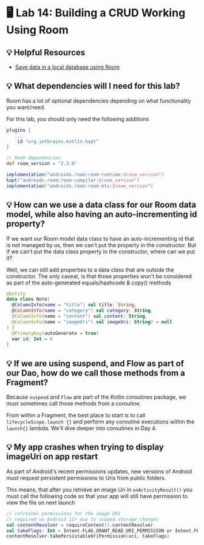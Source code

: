 # 🖥 Lab 14: Building a CRUD Working Using Room

## 💡 Helpful Resources 
- [Save data in a local database using Room](https://developer.android.com/training/data-storage/room)

## 💡 What dependencies will I need for this lab?
Room has a lot of optional dependencies depending on what functionality you want/need.

For this lab, you should only need the following additions
```groovy
plugins {
   ...
    id "org.jetbrains.kotlin.kapt"
}

// Room dependencies
def room_version = "2.3.0"

implementation("androidx.room:room-runtime:$room_version")
kapt("androidx.room:room-compiler:$room_version")
implementation("androidx.room:room-ktx:$room_version")
```

## 💡 How can we use a data class for our Room data model, while also having an auto-incrementing id property?
If we want our Room model data class to have an auto-incrementing id that is not managed by us, then we can't put the property in the constructor.
But if we can't put the data class property in the constructor, where can we put it?

Well, we can still add properties to a data class that are outside the constructor.
The only caveat, is that those properties won't be considered as part of the auto-generated equals/hashcode & copy() methods

```kotlin
@Entity
data class Note(
  @ColumnInfo(name = "title") val title: String,
  @ColumnInfo(name = "category") val category: String,
  @ColumnInfo(name = "content") val content: String,
  @ColumnInfo(name = "imageUri") val imageUri: String? = null
) {
  @PrimaryKey(autoGenerate = true)
  var id: Int = 0
}
```

## 💡 If we are using suspend, and Flow as part of our Dao, how do we call those methods from a Fragment?
Because `suspend` and `Flow` are part of the Kotlin coroutines package, we must sometimes call those methods from a coroutine.

From within a Fragment, the best place to start is to call `lifecycleScope.launch {}` and perform any coroutine executions within the `launch{}` lambda.
We'll dive deeper into coroutines in Day 4.

## 💡 My app crashes when trying to display imageUri on app restart
As part of Android's recent permissions updates, new versions of Android must request persistent permissions to Uris from public folders.

This means, that after you retrieve an image Uri in `onActivityResult()` you must call the following code so that your app will still have permission to view the file on next launch

```kotlin
// refreshes permissions for the image URI
// required on Android 11+ due to scoped storage changes
val contentResolver = requireContext().contentResolver
val takeFlags: Int = Intent.FLAG_GRANT_READ_URI_PERMISSION or Intent.FLAG_GRANT_WRITE_URI_PERMISSION
contentResolver.takePersistableUriPermission(uri, takeFlags)
```